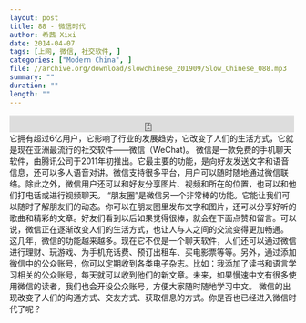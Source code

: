 ```yaml
---
layout: post
title: 88 - 微信时代
author: 希茜 Xixi
date: 2014-04-07
tags: [上网, 微信, 社交软件, ]
categories: ["Modern China", ]
file: //archive.org/download/slowchinese_201909/Slow_Chinese_088.mp3
summary: ""
duration: ""
length: ""
---
```


<iframe src="https://archive.org/embed/slowchinese_201909/Slow_Chinese_088.mp3" width="500" height="30" frameborder="0" webkitallowfullscreen="true" mozallowfullscreen="true" allowfullscreen></iframe>
它拥有超过6亿用户，它影响了行业的发展趋势，它改变了人们的生活方式，它就是现在亚洲最流行的社交软件——微信（WeChat)。
微信是一款免费的手机聊天软件，由腾讯公司于2011年初推出。它最主要的功能，是向好友发送文字和语音信息，还可以多人语音对讲。微信支持很多平台，用户可以随时随地通过微信联络。除此之外，微信用户还可以和好友分享图片、视频和所在的位置，也可以和他们打电话或进行视频聊天。
“朋友圈”是微信另一个非常棒的功能。它能让我们可以随时了解朋友们的动态。你可以在朋友圈里发布文字和图片，还可以分享好听的歌曲和精彩的文章。好友们看到以后如果觉得很棒，就会在下面点赞和留言。可以说，微信正在逐渐改变人们的生活方式，也让人与人之间的交流变得更加畅通。
这几年，微信的功能越来越多。现在它不仅是一个聊天软件，人们还可以通过微信进行理财、玩游戏、为手机充话费、预订出租车、买电影票等等。另外，通过添加微信中的公众账号，你可以定期收到各类电子杂志。比如：我添加了读书和语言学习相关的公众账号，每天就可以收到他们的新文章。未来，如果慢速中文有很多使用微信的读者，我们也会开设公众账号，方便大家随时随地学习中文。
微信的出现改变了人们的沟通方式、交友方式、获取信息的方式。你是否也已经进入微信时代了呢？
 
